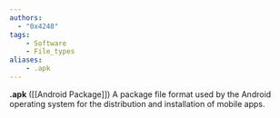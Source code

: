 ```yaml
---
authors:
  - "0x4248"
tags:
    - Software
    - File_types
aliases:
    - .apk
---
```

**.apk** ([[Android Package]]) A package file format used by the Android operating system for the distribution and installation of mobile apps.
